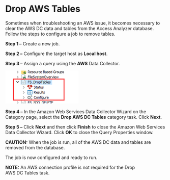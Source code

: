 # Drop AWS Tables

Sometimes when troubleshooting an AWS issue, it becomes necessary to clear the AWS DC data and tables from the Access Analyzer database. Follow the steps to configure a job to remove tables.

__Step 1 –__ Create a new job.

__Step 2 –__ Configure the target host as __Local host__.

__Step 3 –__ Assign a query using the __AWS__ Data Collector.

![Drop AWS DC Tables option on Amazon Web Services Data Collector Wizard Category page](/static/img/product_docs/accessanalyzer/accessanalyzer/enterpriseauditor/admin/datacollector/fsaa/droptables.png)

__Step 4 –__ In the Amazon Web Services Data Collector Wizard on the Category page, select the __Drop AWS DC Tables__ category task. Click __Next__.

__Step 5 –__ Click __Next__ and then click __Finish__ to close the Amazon Web Services Data Collector Wizard. Click __OK__ to close the Query Properties window.

__CAUTION:__ When the job is run, all of the AWS DC data and tables are removed from the database.

The job is now configured and ready to run.

__NOTE:__ An AWS connection profile is not required for the Drop AWS DC Tables task.
